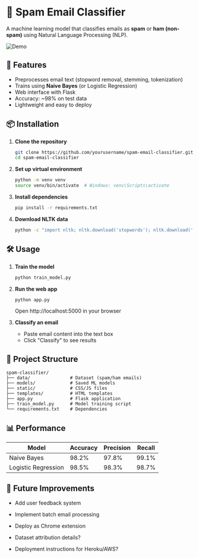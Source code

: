 # 📧 Spam Email Classifier

A machine learning model that classifies emails as **spam** or **ham (non-spam)** using Natural Language Processing (NLP).

![Demo](https://spam-email-classifier-w6br.onrender.com) 

## 🚀 Features
- Preprocesses email text (stopword removal, stemming, tokenization)
- Trains using **Naive Bayes** (or Logistic Regression)
- Web interface with Flask
- Accuracy: ~98% on test data
- Lightweight and easy to deploy

## 📦 Installation

1. **Clone the repository**
   ```bash
   git clone https://github.com/yourusername/spam-email-classifier.git
   cd spam-email-classifier
   ```

2. **Set up virtual environment**
   ```bash
   python -m venv venv
   source venv/bin/activate  # Windows: venv\Scripts\activate
   ```

3. **Install dependencies**
   ```bash
   pip install -r requirements.txt
   ```

4. **Download NLTK data**
   ```bash
   python -c "import nltk; nltk.download('stopwords'); nltk.download('punkt')"
   ```

## 🛠️ Usage

1. **Train the model**
   ```bash
   python train_model.py
   ```

2. **Run the web app**
   ```bash
   python app.py
   ```
   Open http://localhost:5000 in your browser

3. **Classify an email**
   - Paste email content into the text box
   - Click "Classify" to see results

## 📂 Project Structure
```
spam-classifier/
├── data/               # Dataset (spam/ham emails)
├── models/             # Saved ML models
├── static/             # CSS/JS files
├── templates/          # HTML templates
├── app.py              # Flask application
├── train_model.py      # Model training script
└── requirements.txt    # Dependencies
```

## 📊 Performance
| Model            | Accuracy | Precision | Recall |
|------------------|----------|-----------|--------|
| Naive Bayes      | 98.2%    | 97.8%     | 99.1%  |
| Logistic Regression | 98.5%  | 98.3%     | 98.7%  |

## 🌟 Future Improvements
- Add user feedback system
- Implement batch email processing
- Deploy as Chrome extension

- Dataset attribution details?
- Deployment instructions for Heroku/AWS?
